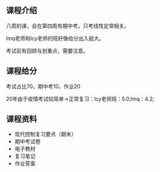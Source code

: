## 课程介绍
八周的课，会在第四周有期中考。只考线性定常相关。

lmq老师和lcy老师的班好像给分出入挺大。

考试前有回顾与划重点，需要注意。

## 课程给分
考试占比70，期中考10，作业20

20年由于疫情考试较简单->正常复习：lcy老师班：5.0;lmq：4.2;

## 课程资料
- 现代控制复习要点（期末）
- 期中考试卷
- 电子教材
- 复习笔记
- 作业答案
